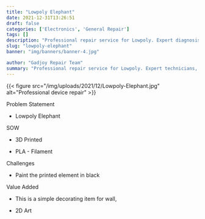 ```yaml
---
title: "Lowpoly Elephant"
date: 2021-12-31T13:26:51
draft: false
categories: ['Electronics', 'General Repair']
tags: []
description: "Professional repair service for Lowpoly. Expert diagnosis and quality repairs in Bangalore."
slug: "lowpoly-elephant"
banner: "img/banners/banner-4.jpg"

author: "Gadjoy Repair Team"
summary: "Professional repair service for Lowpoly. Expert technicians, quality parts, warranty included."
---
```


{{< figure src="/img/uploads/2021/12/Lowpoly-Elephant.jpg" alt="Professional device repair" >}}

Problem Statement

- Lowpoly Elephant

SOW

- 3D Printed

- PLA - Filament

Challenges

- Paint the printed element in black

Value Added

- This is a simple decorating item for wall,

- 2D Art